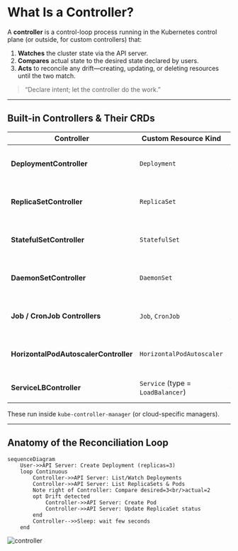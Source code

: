 # What Is a Controller?

A **controller** is a control-loop process running in the Kubernetes control plane (or outside, for custom controllers) that:

1. **Watches** the cluster state via the API server.  
2. **Compares** actual state to the desired state declared by users.  
3. **Acts** to reconcile any drift—creating, updating, or deleting resources until the two match.

> “Declare intent; let the controller do the work.”

---

## Built-in Controllers & Their CRDs

| Controller | Custom Resource Kind | Purpose |
|------------|---------------------|---------|
| **DeploymentController** | `Deployment` | Maintains replica sets & rolling updates |
| **ReplicaSetController** | `ReplicaSet` | Ensures a stable set of identical Pods |
| **StatefulSetController** | `StatefulSet` | Ordered, sticky identity Pods + PVCs |
| **DaemonSetController** | `DaemonSet` | Runs one Pod per node (logs, monitoring) |
| **Job / CronJob Controllers** | `Job`, `CronJob` | Batch & scheduled workload management |
| **HorizontalPodAutoscalerController** | `HorizontalPodAutoscaler` | Scales replicas based on metrics |
| **ServiceLBController** | `Service` (type = `LoadBalancer`) | Provisions cloud load balancers |

These run inside `kube-controller-manager` (or cloud-specific managers).

---

## Anatomy of the Reconciliation Loop

```mermaid
sequenceDiagram
    User->>API Server: Create Deployment (replicas=3)
    loop Continuous
        Controller->>API Server: List/Watch Deployments
        Controller->>API Server: List ReplicaSets & Pods
        Note right of Controller: Compare desired=3<br/>actual=2
        opt Drift detected
            Controller->>API Server: Create Pod
            Controller->>API Server: Update ReplicaSet status
        end
        Controller-->>Sleep: wait few seconds
    end
```
![controller](controller.gif)
